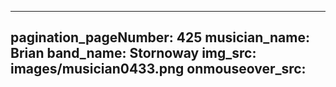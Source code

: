 ------
pagination_pageNumber: 425
musician_name: Brian
band_name: Stornoway
img_src: images/musician0433.png
onmouseover_src: 
------